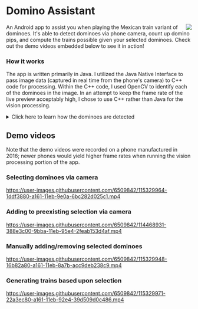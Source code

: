 # Domino Assistant

<img align="right" src="https://user-images.githubusercontent.com/6509842/115637347-f3ff5080-a2dd-11eb-97cf-b1478fa0efef.png">

An Android app to assist you when playing the Mexican train variant of dominoes. It's able to detect dominoes via phone camera, count up domino pips, and compute the trains possible given your selected dominoes. Check out the demo videos embedded below to see it in action!

### How it works
The app is written primarily in Java. I utilized the Java Native Interface to pass image data (captured in real time from the phone's camera) to C++ code for processing. Within the C++ code, I used OpenCV to identify each of the dominoes in the image. In an attempt to keep the frame rate of the live preview acceptably high, I chose to use C++ rather than Java for the vision processing.

<details>
  <summary markdown="span">Click here to learn how the dominoes are detected</summary>
  
Prior to creating this app I did a bit of market research on publicly available domino assistant apps, and I was disappointed in what I found. The apps were basic, simply tallying the number of perceived circles (at a very low frame rate) and not actually identifying dominoes. They were slow and prone to miscounting. This app aimed to isolate and identify each domino at an acceptably fast speed.
  
The processing begins by converting the received image to grayscale, reducing the color channels from 3 to 1, thereby reducing computational complexity. Next, a Gaussian blur is applied, reducing noise in the image. After that, the image is slightly dilated then eroded (it's "closed"). Closing the image reduces light glare within the pips since the glare gets overwhelmed upon dilation of the pip coloration. Once the image has been closed, the Canny edge detection algorithm is run, providing a vector of contours it found.
![image](https://user-images.githubusercontent.com/6509842/115492918-bee8f480-a230-11eb-84dd-2beae772c6ab.png)


![image](https://user-images.githubusercontent.com/6509842/115492958-d45e1e80-a230-11eb-8639-8a6a75c69b0f.png)
![image](https://user-images.githubusercontent.com/6509842/115492978-dd4ef000-a230-11eb-95ae-79a9a150061a.png)
![image](https://user-images.githubusercontent.com/6509842/115492996-e8098500-a230-11eb-8aef-9c88ee0e3d3d.png)
</details>

## Demo videos
Note that the demo videos were recorded on a phone manufactured in 2016; newer phones would yield higher frame rates when running the vision processing portion of the app.

### Selecting dominoes via camera
https://user-images.githubusercontent.com/6509842/115329964-1ddf3880-a161-11eb-9e0a-6bc282d025c1.mp4

### Adding to preexisting selection via camera
https://user-images.githubusercontent.com/6509842/114468931-388e3c00-9bba-11eb-95e4-2feab153d4af.mp4

### Manually adding/removing selected dominoes
https://user-images.githubusercontent.com/6509842/115329948-16b82a80-a161-11eb-8a7b-acc9deb238c9.mp4

### Generating trains based upon selection
https://user-images.githubusercontent.com/6509842/115329971-22a3ec80-a161-11eb-92e4-39d509d0c486.mp4
